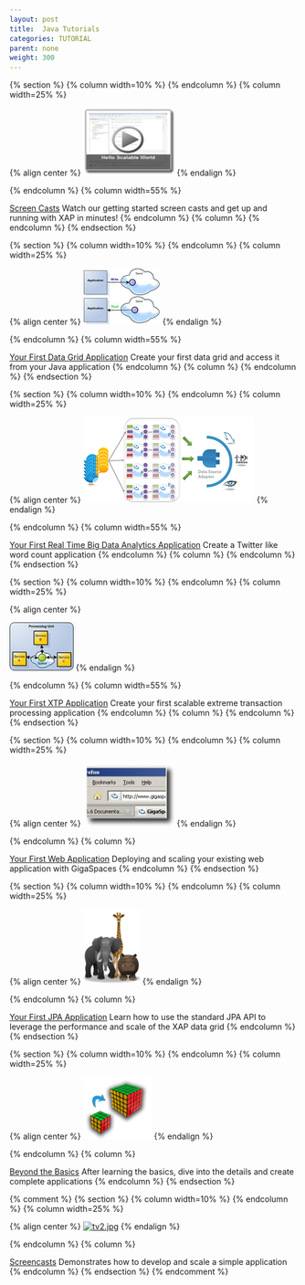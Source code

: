 ```yaml
---
layout: post
title:  Java Tutorials
categories: TUTORIAL
parent: none
weight: 300
---
```


{% section %}
{% column width=10% %}
{% endcolumn %}
{% column width=25% %}

{% align center %}
[![screencasts-single.jpg](/attachment_files/screencasts-single.jpg)](./screen-casts.html)
{% endalign %}

{% endcolumn %}
{% column width=55% %}

[Screen Casts](./screen-casts.html)
Watch our getting started screen casts and get up and running with XAP in minutes!
{% endcolumn %}
{% column %}
{% endcolumn %}
{% endsection %}

{% section %}
{% column width=10% %}
{% endcolumn %}
{% column width=25% %}

{% align center %}
[![tot-data-grid-logo.jpg](/attachment_files/tot-data-grid-logo.jpg)](./your-first-data-grid-application.html)
{% endalign %}

{% endcolumn %}
{% column width=55% %}

[Your First Data Grid Application](./your-first-data-grid-application.html)
Create your first data grid and access it from your Java application
{% endcolumn %}
{% column %}
{% endcolumn %}
{% endsection %}

{% section %}
{% column width=10% %}
{% endcolumn %}
{% column width=25% %}

{% align center %}
[![rt_arch.png](/attachment_files/rt_arch.png)](./your-first-real-time-big-data-analytics-application.html)
{% endalign %}

{% endcolumn %}
{% column width=55% %}

[Your First Real Time Big Data Analytics Application](./your-first-real-time-big-data-analytics-application.html)
Create a Twitter like word count application
{% endcolumn %}
{% column %}
{% endcolumn %}
{% endsection %}

{% section %}
{% column width=10% %}
{% endcolumn %}
{% column width=25% %}

{% align center %}

[![tot-xtp-logo.jpg](/attachment_files/tot-xtp-logo.jpg)](./your-first-xtp-application.html)
{% endalign %}

{% endcolumn %}
{% column width=55% %}

[Your First XTP Application](./your-first-xtp-application.html)
Create your first scalable extreme transaction processing application
{% endcolumn %}
{% column %}
{% endcolumn %}
{% endsection %}

{% section %}
{% column width=10% %}
{% endcolumn %}
{% column width=25% %}

{% align center %}
[![web-icon.jpg](/attachment_files/web-icon.jpg)](./your-first-web-application.html)
{% endalign %}

{% endcolumn %}
{% column %}

[Your First Web Application](./your-first-web-application.html)
Deploying and scaling your existing web application with GigaSpaces
{% endcolumn %}
{% endsection %}

{% section %}
{% column width=10% %}
{% endcolumn %}
{% column width=25% %}

{% align center %}
[![Your First JPA Application](/attachment_files/animals.png)](./your-first-jpa-application.html)
{% endalign %}

{% endcolumn %}
{% column %}

[Your First JPA Application](./your-first-jpa-application.html)
Learn how to use the standard JPA API to leverage the performance and scale of the XAP data grid
{% endcolumn %}
{% endsection %}

{% section %}
{% column width=10% %}
{% endcolumn %}
{% column width=25% %}

{% align center %}
[![scale2.jpg](/attachment_files/scale2.jpg)](./beyond-the-basics.html)
{% endalign %}

{% endcolumn %}
{% column %}

[Beyond the Basics](./beyond-the-basics.html)
After learning the basics, dive into the details and create complete applications
{% endcolumn %}
{% endsection %}

{% comment %}
{% section %}
{% column width=10% %}
{% endcolumn %}
{% column width=25% %}

{% align center %}
[![tv2.jpg](/attachment_files/tv2.jpg)](./screen-casts.html)
{% endalign %}

{% endcolumn %}
{% column %}

[Screencasts](./screen-casts.html)
Demonstrates how to develop and scale a simple application
{% endcolumn %}
{% endsection %}
{% endcomment %}

